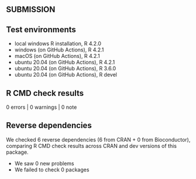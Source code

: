 ## SUBMISSION

## Test environments
* local windows R installation,     R 4.2.0
* windows      (on GitHub Actions), R 4.2.1
* macOS        (on GitHub Actions), R 4.2.1
* ubuntu 20.04 (on GitHub Actions), R 4.2.1
* ubuntu 20.04 (on GitHub Actions), R 3.6.0
* ubuntu 20.04 (on GitHub Actions), R devel

## R CMD check results

0 errors | 0 warnings | 0 note

## Reverse dependencies

We checked 6 reverse dependencies (6 from CRAN + 0 from Bioconductor), 
comparing R CMD check results across CRAN and dev versions of this package.

 * We saw 0 new problems
 * We failed to check 0 packages
